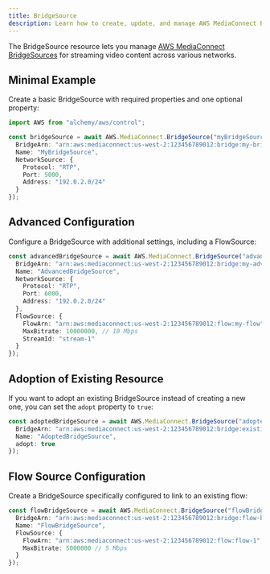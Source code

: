 ```yaml
---
title: BridgeSource
description: Learn how to create, update, and manage AWS MediaConnect BridgeSources using Alchemy Cloud Control.
---
```



The BridgeSource resource lets you manage [AWS MediaConnect BridgeSources](https://docs.aws.amazon.com/mediaconnect/latest/userguide/) for streaming video content across various networks.

## Minimal Example

Create a basic BridgeSource with required properties and one optional property:

```ts
import AWS from "alchemy/aws/control";

const bridgeSource = await AWS.MediaConnect.BridgeSource("myBridgeSource", {
  BridgeArn: "arn:aws:mediaconnect:us-west-2:123456789012:bridge:my-bridge",
  Name: "MyBridgeSource",
  NetworkSource: {
    Protocol: "RTP",
    Port: 5000,
    Address: "192.0.2.0/24"
  }
});
```

## Advanced Configuration

Configure a BridgeSource with additional settings, including a FlowSource:

```ts
const advancedBridgeSource = await AWS.MediaConnect.BridgeSource("advancedBridgeSource", {
  BridgeArn: "arn:aws:mediaconnect:us-west-2:123456789012:bridge:my-advanced-bridge",
  Name: "AdvancedBridgeSource",
  NetworkSource: {
    Protocol: "RTP",
    Port: 6000,
    Address: "192.0.2.0/24"
  },
  FlowSource: {
    FlowArn: "arn:aws:mediaconnect:us-west-2:123456789012:flow:my-flow",
    MaxBitrate: 10000000, // 10 Mbps
    StreamId: "stream-1"
  }
});
```

## Adoption of Existing Resource

If you want to adopt an existing BridgeSource instead of creating a new one, you can set the `adopt` property to `true`:

```ts
const adoptedBridgeSource = await AWS.MediaConnect.BridgeSource("adoptedBridgeSource", {
  BridgeArn: "arn:aws:mediaconnect:us-west-2:123456789012:bridge:existing-bridge",
  Name: "AdoptedBridgeSource",
  adopt: true
});
```

## Flow Source Configuration

Create a BridgeSource specifically configured to link to an existing flow:

```ts
const flowBridgeSource = await AWS.MediaConnect.BridgeSource("flowBridgeSource", {
  BridgeArn: "arn:aws:mediaconnect:us-west-2:123456789012:bridge:flow-bridge",
  Name: "FlowBridgeSource",
  FlowSource: {
    FlowArn: "arn:aws:mediaconnect:us-west-2:123456789012:flow:flow-1",
    MaxBitrate: 5000000 // 5 Mbps
  }
});
```
